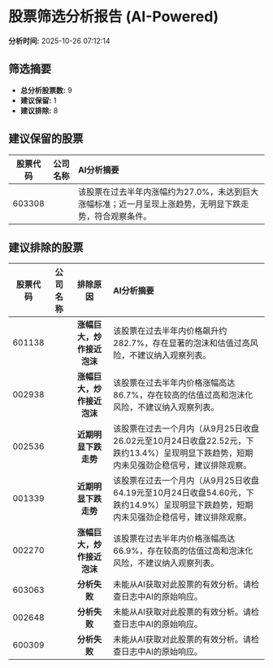 # 股票筛选分析报告 (AI-Powered)

**分析时间:** 2025-10-26 07:12:14

## 筛选摘要

- **总分析股票数:** 9
- **建议保留:** 1
- **建议排除:** 8

## 建议保留的股票

| 股票代码 | 公司名称 | AI分析摘要 |
|:---:|:---:|:---|
| 603308 |  | 该股票在过去半年内涨幅约为27.0%，未达到巨大涨幅标准；近一月呈现上涨趋势，无明显下跌走势，符合观察条件。 |

## 建议排除的股票

| 股票代码 | 公司名称 | 排除原因 | AI分析摘要 |
|:---:|:---:|:---:|:---|
| 601138 |  | **涨幅巨大，炒作接近泡沫** | 该股票在过去半年内价格飙升约282.7%，存在显著的泡沫和估值过高风险，不建议纳入观察列表。 |
| 002938 |  | **涨幅巨大，炒作接近泡沫** | 该股票在过去半年内价格涨幅高达86.7%，存在较高的估值过高和泡沫化风险，不建议纳入观察列表。 |
| 002536 |  | **近期明显下跌走势** | 该股票在过去一个月内（从9月25日收盘26.02元至10月24日收盘22.52元，下跌约13.4%）呈现明显下跌趋势，短期内未见强劲企稳信号，建议排除观察。 |
| 001339 |  | **近期明显下跌走势** | 该股票在过去一个月内（从9月25日收盘64.19元至10月24日收盘54.60元，下跌约14.9%）呈现明显下跌趋势，短期内未见强劲企稳信号，建议排除观察。 |
| 002270 |  | **涨幅巨大，炒作接近泡沫** | 该股票在过去半年内价格涨幅高达66.9%，存在较高的估值过高和泡沫化风险，不建议纳入观察列表。 |
| 603063 |  | **分析失败** | 未能从AI获取对此股票的有效分析。请检查日志中AI的原始响应。 |
| 002648 |  | **分析失败** | 未能从AI获取对此股票的有效分析。请检查日志中AI的原始响应。 |
| 600309 |  | **分析失败** | 未能从AI获取对此股票的有效分析。请检查日志中AI的原始响应。 |
